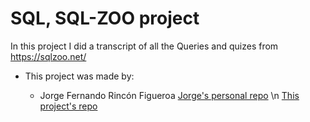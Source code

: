  # SQL, SQL-ZOO project
In this project I did a transcript of all the Queries and quizes from https://sqlzoo.net/



* This project was made by:
  
  * Jorge Fernando Rincón Figueroa
  [Jorge's personal repo](https://github.com/jofer86) \n
  [This project's repo](https://github.com/jofer86/sql-zoo)

